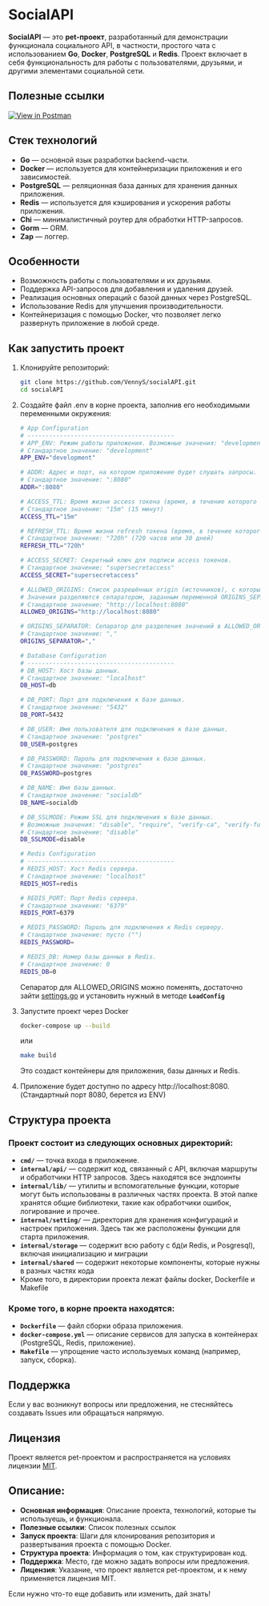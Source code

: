 # SocialAPI

**SocialAPI** — это **pet-проект**, разработанный для демонстрации функционала социального API, в частности, простого чата с использованием **Go**, **Docker**, **PostgreSQL** и **Redis**. Проект включает в себя функциональность для работы с пользователями, друзьями, и другими элементами социальной сети.

## Полезные ссылки
<a href="https://www.postman.com/vennys/socialapi/overview" target="_blank">
  <img src="https://img.shields.io/badge/Postman-View-orange?style=for-the-badge&logo=postman" alt="View in Postman">
</a>

## Стек технологий

- **Go** — основной язык разработки backend-части.
- **Docker** — используется для контейнеризации приложения и его зависимостей.
- **PostgreSQL** — реляционная база данных для хранения данных приложения.
- **Redis** — используется для кэширования и ускорения работы приложения.
- **Chi** — минималистичный роутер для обработки HTTP-запросов.
- **Gorm** — ORM.
- **Zap** — логгер.

## Особенности

- Возможность работы с пользователями и их друзьями.
- Поддержка API-запросов для добавления и удаления друзей.
- Реализация основных операций с базой данных через PostgreSQL.
- Использование Redis для улучшения производительности.
- Контейнеризация с помощью Docker, что позволяет легко развернуть приложение в любой среде.

## Как запустить проект

1. Клонируйте репозиторий:

    ```bash
    git clone https://github.com/VennyS/socialAPI.git
    cd socialAPI
    ```

2. Создайте файл .env в корне проекта, заполнив его необходимыми переменными окружения:

    ```bash
    # App Configuration
    # -----------------------------------------
    # APP_ENV: Режим работы приложения. Возможные значения: "development", "production".
    # Стандартное значение: "development"
    APP_ENV="development"

    # ADDR: Адрес и порт, на котором приложение будет слушать запросы.
    # Стандартное значение: ":8080"
    ADDR=":8080"

    # ACCESS_TTL: Время жизни access токена (время, в течение которого токен действителен).
    # Стандартное значение: "15m" (15 минут)
    ACCESS_TTL="15m"

    # REFRESH_TTL: Время жизни refresh токена (время, в течение которого refresh токен действителен).
    # Стандартное значение: "720h" (720 часов или 30 дней)
    REFRESH_TTL="720h"

    # ACCESS_SECRET: Секретный ключ для подписи access токенов.
    # Стандартное значение: "supersecretaccess"
    ACCESS_SECRET="supersecretaccess"

    # ALLOWED_ORIGINS: Список разрешённых origin (источников), с которых могут поступать запросы.
    # Значения разделяются сепаратором, заданным переменной ORIGINS_SEPARATOR.
    # Стандартное значение: "http://localhost:8080"
    ALLOWED_ORIGINS="http://localhost:8080"

    # ORIGINS_SEPARATOR: Сепаратор для разделения значений в ALLOWED_ORIGINS.
    # Стандартное значение: ","
    ORIGINS_SEPARATOR=","

    # Database Configuration
    # -----------------------------------------
    # DB_HOST: Хост базы данных.
    # Стандартное значение: "localhost"
    DB_HOST=db

    # DB_PORT: Порт для подключения к базе данных.
    # Стандартное значение: "5432"
    DB_PORT=5432

    # DB_USER: Имя пользователя для подключения к базе данных.
    # Стандартное значение: "postgres"
    DB_USER=postgres

    # DB_PASSWORD: Пароль для подключения к базе данных.
    # Стандартное значение: "postgres"
    DB_PASSWORD=postgres

    # DB_NAME: Имя базы данных.
    # Стандартное значение: "socialdb"
    DB_NAME=socialdb

    # DB_SSLMODE: Режим SSL для подключения к базе данных.
    # Возможные значения: "disable", "require", "verify-ca", "verify-full".
    # Стандартное значение: "disable"
    DB_SSLMODE=disable

    # Redis Configuration
    # -----------------------------------------
    # REDIS_HOST: Хост Redis сервера.
    # Стандартное значение: "localhost"
    REDIS_HOST=redis

    # REDIS_PORT: Порт Redis сервера.
    # Стандартное значение: "6379"
    REDIS_PORT=6379

    # REDIS_PASSWORD: Пароль для подключения к Redis серверу.
    # Стандартное значение: пусто ("")
    REDIS_PASSWORD=

    # REDIS_DB: Номер базы данных в Redis.
    # Стандартное значение: 0
    REDIS_DB=0
    ```
    Сепаратор для ALLOWED_ORIGINS можно поменять, достаточно зайти [settings.go](./internal/setting/setting.go) и установить нужный в методе **`LoadConfig`**

3. Запустите проект через Docker

    ```bash
    docker-compose up --build
    ```
    или

    ```bash
    make build
    ```

    Это создаст контейнеры для приложения, базы данных и Redis.

4. Приложение будет доступно по адресу http://localhost:8080. (Стандартный порт 8080, берется из ENV)

## Структура проекта

### Проект состоит из следующих основных директорий:

* **`cmd/`** — точка входа в приложение.
* **`internal/api/`** — содержит код, связанный с API, включая маршруты и обработчики HTTP запросов. Здесь находятся все эндпоинты
* **`internal/lib/`** — утилиты и вспомогательные функции, которые могут быть использованы в различных частях проекта. В этой папке хранятся общие библиотеки, такие как обработчики ошибок, логирование и прочее.
* **`internal/setting/`** — директория для хранения конфигураций и настроек приложения. Здесь так же расположены функции для старта приложения.
* **`internal/storage`** — содержит всю работу с бд(и Redis, и Posgresql), включая инициализацию и миграции
* **`internal/shared`** — содержит некоторые компоненты, которые нужны в разных частях кода
* Кроме того, в директории проекта лежат файлы docker, Dockerfile и Makefile

### Кроме того, в корне проекта находятся:

- **`Dockerfile`** — файл сборки образа приложения.
- **`docker-compose.yml`** — описание сервисов для запуска в контейнерах (PostgreSQL, Redis, приложение).
- **`Makefile`** — упрощение часто используемых команд (например, запуск, сборка).

## Поддержка

Если у вас возникнут вопросы или предложения, не стесняйтесь создавать Issues или обращаться напрямую.

## Лицензия

Проект является pet-проектом и распространяется на условиях лицензии [MIT](./LICENSE).

## Описание:
- **Основная информация**: Описание проекта, технологий, которые ты используешь, и функционала.
- **Полезные ссылки**: Список полезных ссылок
- **Запуск проекта**: Шаги для клонирования репозитория и развертывания проекта с помощью Docker.
- **Структура проекта**: Информация о том, как структурирован код.
- **Поддержка**: Место, где можно задать вопросы или предложения.
- **Лицензия**: Указание, что проект является pet-проектом, и к нему применяется лицензия MIT.

Если нужно что-то еще добавить или изменить, дай знать!